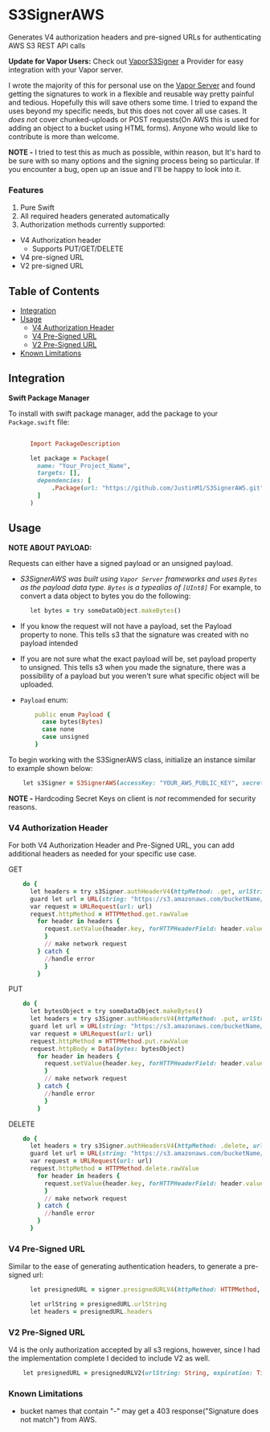 # S3SignerAWS
Generates V4 authorization headers and pre-signed URLs for authenticating AWS S3 REST API calls

**Update for Vapor Users:** Check out [VaporS3Signer](https://github.com/JustinM1/VaporS3Signer.git) a Provider for easy integration with your Vapor server.

I wrote the majority of this for personal use on the [Vapor Server](https://vapor.codes/) and found getting the signatures to work in a flexible and reusable way pretty painful and tedious. Hopefully this will save others some time. I tried to expand the uses beyond my specific needs, but this does not cover all use cases. It _does not_ cover chunked-uploads or POST requests(On AWS this is used for adding an object to a bucket using HTML forms). Anyone who would like to contribute is more than welcome.

**NOTE -** I tried to test this as much as possible, within reason, but It's hard to be sure with so many options and the signing process being so particular. If you encounter a bug, open up an issue and I'll be happy to look into it.

### Features
1. Pure Swift
2. All required headers generated automatically
3. Authorization methods currently supported:
  * V4 Authorization header
    * Supports PUT/GET/DELETE
  * V4 pre-signed URL
  * V2 pre-signed URL

## Table of Contents
  - [Integration](#integration)
  - [Usage](#usage)
    - [V4 Authorization Header](#v4-authorization-header)
    - [V4 Pre-Signed URL](#v4-pre-signed-url)
    - [V2 Pre-Signed URL](#v2-pre-signed-url)
  - [Known Limitations](#known-limitations)

## Integration
**Swift Package Manager**

To install with swift package manager, add the package to your `Package.swift` file:
```ruby

      Import PackageDescription

      let package = Package(
        name: "Your_Project_Name",
        targets: [],
        dependencies: [
            .Package(url: "https://github.com/JustinM1/S3SignerAWS.git", majorVersion: 1)
        ]
      )  
  ```
## Usage

**NOTE ABOUT PAYLOAD:**

Requests can either have a signed payload or an unsigned payload.
* _S3SignerAWS was built using `Vapor Server` frameworks and uses `Bytes` as the payload data type. `Bytes` is a typealias of `[UInt8]`_
For example, to convert a data object to bytes you do the following:

```ruby
      let bytes = try someDataObject.makeBytes()
```
* If you know the request will not have a payload, set the Payload property to none. This tells s3 that the signature was created with no payload intended
* If you are not sure what the exact payload will be, set payload property to unsigned. This tells s3 when you made the signature, there was a possibility of a payload but you weren't sure what specific object will be uploaded.
* `Payload` enum:

    ```ruby
        public enum Payload {
          case bytes(Bytes)
          case none
          case unsigned
        }
    ```
To begin working with the S3SignerAWS class, initialize an instance similar to example shown below:

```ruby
    let s3Signer = S3SignerAWS(accessKey: "YOUR_AWS_PUBLIC_KEY", secretKey: "YOUR_AWS_SECRET_KEY", region: .usStandard_usEast1)  
```
**NOTE -** Hardcoding Secret Keys on client is _not_ recommended for security reasons.

### V4 Authorization Header
For both V4 Authorization Header and Pre-Signed URL, you can add additional headers as needed for your specific use case.

GET

```ruby
    do {
      let headers = try s3Signer.authHeaderV4(httpMethod: .get, urlString: "https://s3.amazonaws.com/bucketName/testUploadImage.png", headers: [:], payload: .none)          
      guard let url = URL(string: "https://s3.amazonaws.com/bucketName/testUploadImage.png") else { else throw someError }
      var request = URLRequest(url: url)
      request.httpMethod = HTTPMethod.get.rawValue
        for header in headers {
          request.setValue(header.key, forHTTPHeaderField: header.value)
          }
          // make network request
        } catch {
          //handle error
          }
        }
  ```
PUT

```ruby
    do {
      let bytesObject = try someDataObject.makeBytes()
      let headers = try s3Signer.authHeadersV4(httpMethod: .put, urlString: "https://s3.amazonaws.com/bucketName/testUploadImage.png", headers: [:], payload: .bytes(bytesObject))
      guard let url = URL(string: "https://s3.amazonaws.com/bucketName/testUploadImage.png") else { else throw someError }
      var request = URLRequest(url: url)
      request.httpMethod = HTTPMethod.put.rawValue
      request.httpBody = Data(bytes: bytesObject)
        for header in headers {
          request.setValue(header.key, forHTTPHeaderField: header.value)
          }
          // make network request
        } catch {
          //handle error
          }
        }
  ```
DELETE

```ruby
    do {
      let headers = try s3Signer.authHeadersV4(httpMethod: .delete, urlString: "https://s3.amazonaws.com/bucketName/testUploadImage.png", headers: [:], payload: .none)
      guard let url = URL(string: "https://s3.amazonaws.com/bucketName/testUploadImage.png") else { else throw someError }
      var request = URLRequest(url: url)
      request.httpMethod = HTTPMethod.delete.rawValue
        for header in headers {
          request.setValue(header.key, forHTTPHeaderField: header.value)
          }
          // make network request
        } catch {
          //handle error
        }
      }
```

### V4 Pre-Signed URL

Similar to the ease of generating authentication headers, to generate a pre-signed url:
```ruby
      let presignedURL = signer.presignedURLV4(httpMethod: HTTPMethod, urlString: String, expiration: TimeFromNow, headers: [String:String]) -> URLV4Returnable

      let urlString = presignedURL.urlString
      let headers = presignedURL.headers
  ```
### V2 Pre-Signed URL

V4 is the only authorization accepted by all s3 regions, however, since I had the implementation complete I decided to include V2 as well.

```ruby
    let presignedURL = presignedURLV2(urlString: String, expiration: TimeFromNow) throws -> String
```
### Known Limitations
- bucket names that contain "-" may get a 403 response("Signature does not match") from AWS.
